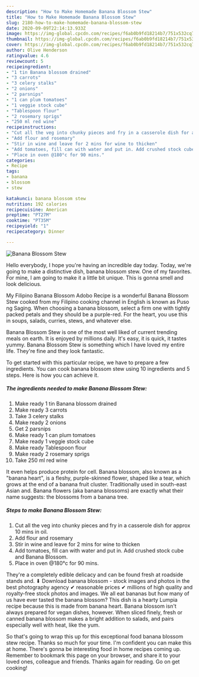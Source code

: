 ```yaml
---
description: "How to Make Homemade Banana Blossom Stew"
title: "How to Make Homemade Banana Blossom Stew"
slug: 2180-how-to-make-homemade-banana-blossom-stew
date: 2020-09-09T22:14:13.933Z
image: https://img-global.cpcdn.com/recipes/f6ab0b9fd18214b7/751x532cq70/banana-blossom-stew-recipe-main-photo.jpg
thumbnail: https://img-global.cpcdn.com/recipes/f6ab0b9fd18214b7/751x532cq70/banana-blossom-stew-recipe-main-photo.jpg
cover: https://img-global.cpcdn.com/recipes/f6ab0b9fd18214b7/751x532cq70/banana-blossom-stew-recipe-main-photo.jpg
author: Olive Henderson
ratingvalue: 4.6
reviewcount: 5
recipeingredient:
- "1 tin Banana blossom drained"
- "3 carrots"
- "3 celery stalks"
- "2 onions"
- "2 parsnips"
- "1 can plum tomatoes"
- "1 veggie stock cube"
- "Tablespoon flour"
- "2 rosemary sprigs"
- "250 ml red wine"
recipeinstructions:
- "Cut all the veg into chunky pieces and fry in a casserole dish for approx 10 mins in oil."
- "Add flour and rosemary"
- "Stir in wine and leave for 2 mins for wine to thicken"
- "Add tomatoes, fill can with water and put in. Add crushed stock cube and Banana Blossom."
- "Place in oven @180°c for 90 mins."
categories:
- Recipe
tags:
- banana
- blossom
- stew

katakunci: banana blossom stew 
nutrition: 192 calories
recipecuisine: American
preptime: "PT27M"
cooktime: "PT35M"
recipeyield: "1"
recipecategory: Dinner

---
```



![Banana Blossom Stew](https://img-global.cpcdn.com/recipes/f6ab0b9fd18214b7/751x532cq70/banana-blossom-stew-recipe-main-photo.jpg)

Hello everybody, I hope you're having an incredible day today. Today, we're going to make a distinctive dish, banana blossom stew. One of my favorites. For mine, I am going to make it a little bit unique. This is gonna smell and look delicious.

My Filipino Banana Blossom Adobo Recipe is a wonderful Banana Blossom Stew cooked from my Filipino cooking channel in English is known as Puso ng Saging. When choosing a banana blossom, select a firm one with tightly packed petals and they should be a purple-red. For the heart, you use this in soups, salads, curries, stews, and whatever else.

Banana Blossom Stew is one of the most well liked of current trending meals on earth. It is enjoyed by millions daily. It's easy, it is quick, it tastes yummy. Banana Blossom Stew is something which I have loved my entire life. They're fine and they look fantastic.


To get started with this particular recipe, we have to prepare a few ingredients. You can cook banana blossom stew using 10 ingredients and 5 steps. Here is how you can achieve it.

<!--inarticleads1-->

##### The ingredients needed to make Banana Blossom Stew:

1. Make ready 1 tin Banana blossom drained
1. Make ready 3 carrots
1. Take 3 celery stalks
1. Make ready 2 onions
1. Get 2 parsnips
1. Make ready 1 can plum tomatoes
1. Make ready 1 veggie stock cube
1. Make ready Tablespoon flour
1. Make ready 2 rosemary sprigs
1. Take 250 ml red wine


It even helps produce protein for cell. Banana blossom, also known as a &#34;banana heart&#34;, is a fleshy, purple-skinned flower, shaped like a tear, which grows at the end of a banana fruit cluster. Traditionally used in south-east Asian and. Banana flowers (aka banana blossoms) are exactly what their name suggests: the blossoms from a banana tree. 

<!--inarticleads2-->

##### Steps to make Banana Blossom Stew:

1. Cut all the veg into chunky pieces and fry in a casserole dish for approx 10 mins in oil.
1. Add flour and rosemary
1. Stir in wine and leave for 2 mins for wine to thicken
1. Add tomatoes, fill can with water and put in. Add crushed stock cube and Banana Blossom.
1. Place in oven @180°c for 90 mins.


They&#39;re a completely edible delicacy and can be found fresh at roadside stands and. ⬇ Download banana blossom - stock images and photos in the best photography agency ✔ reasonable prices ✔ millions of high quality and royalty-free stock photos and images. We all eat bananas but how many of us have ever tasted the banana blossom? This dish is a hearty Lumpia recipe because this is made from banana heart. Banana blossom isn&#39;t always prepared for vegan dishes, however. When sliced finely, fresh or canned banana blossom makes a bright addition to salads, and pairs especially well with heat, like the yum. 

So that's going to wrap this up for this exceptional food banana blossom stew recipe. Thanks so much for your time. I'm confident you can make this at home. There's gonna be interesting food in home recipes coming up. Remember to bookmark this page on your browser, and share it to your loved ones, colleague and friends. Thanks again for reading. Go on get cooking!
